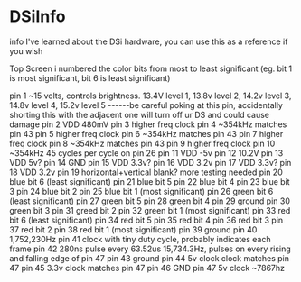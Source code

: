 # DSiInfo
info I've learned about the DSi hardware, you can use this as a reference if you wish

Top Screen
i numbered the color bits from most to least significant (eg. bit 1 is most significant, bit 6 is least significant)

pin 1 ~15 volts, controls brightness. 13.4V level 1, 13.8v level 2, 14.2v level 3, 14.8v level 4, 15.2v level 5
------be careful poking at this pin, accidentally shorting this with the adjacent one will turn off ur DS and could cause damage
  pin 2 VDD 480mV
pin 3 higher freq clock
  pin 4 ~354kHz matches pin 43
pin 5 higher freq clock
  pin 6 ~354kHz matches pin 43
pin 7 higher freq clock
  pin 8 ~354kHz matches pin 43
pin 9 higher freq clock
  pin 10 ~354kHz 45 cycles per cycle on pin 26
pin 11 VDD -5v
  pin 12 10.2V
pin 13 VDD 5v?
  pin 14 GND
pin 15 VDD 3.3v?
  pin 16 VDD 3.2v
pin 17 VDD 3.3v?
  pin 18 VDD 3.2v
pin 19 horizontal+vertical blank? more testing needed
  pin 20 blue bit 6  (least significant)
pin 21 blue bit 5
  pin 22 blue bit 4
pin 23 blue bit 3
  pin 24 blue bit 2
pin 25 blue bit 1    (most significant)
  pin 26 green bit 6 (least significant)
pin 27 green bit 5
  pin 28 green bit 4
pin 29 ground
  pin 30 green bit 3
pin 31 greed bit 2
  pin 32 green bit 1 (most significant)
pin 33 red bit 6     (least significant)
  pin 34 red bit 5
pin 35 red bit 4
  pin 36 red bit 3
pin 37 red bit 2
  pin 38 red bit 1  (most significant)
pin 39 ground
  pin 40 1,752,230Hz
pin 41 clock with tiny duty cycle, probably indicates each frame
  pin 42 280ns pulse every 63.52us 15,734.3Hz, pulses on every rising and falling edge of pin 47
pin 43 ground
  pin 44 5v clock clock matches pin 47
pin 45 3.3v clock matches pin 47
  pin 46 GND
pin 47 5v clock ~7867hz




